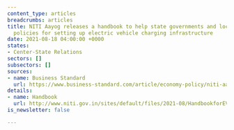 ```yaml
---
content_type: articles
breadcrumbs: articles
title: NITI Aayog releases a handbook to help state governments and local bodies frame
  policies for setting up electric vehicle charging infrastructure
date: 2021-08-18 04:00:00 +0000
states:
- Center-State Relations
sectors: []
subsectors: []
sources:
- name: Business Standard
  url: https://www.business-standard.com/article/economy-policy/niti-aayog-releases-handbook-for-ev-charging-infra-implementation-121081201236_1.html
details:
- name: Handbook
  url: http://www.niti.gov.in/sites/default/files/2021-08/HandbookforEVChargingInfrastructureImplementation081221.pdf
is_newsletter: false

---
```

